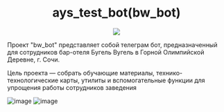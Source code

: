 <h1 align="center">ays_test_bot(bw_bot)</h1>
<div align = "center">
  <img src = "https://github.com/user-attachments/assets/cb96114d-11a7-40ee-bb92-50ab29c29294">
</div>

<p>Проект "bw_bot" представляет собой телеграм бот, предназначенный для сотрудников бар-отеля Бугель Вугель в Горной Олимпийской Деревне, г. Сочи.</p>
<p>Цель проекта — собрать обучающие материалы, технико-технологические карты, утилиты и вспомогательные функции для упрощения работы сотрудников заведения</p>

![image](https://github.com/user-attachments/assets/12522d30-e198-4ecf-b22d-46f86af3848b)
![image](https://github.com/user-attachments/assets/7238d4d3-f017-4029-b1ca-8a3021ce87e5)

